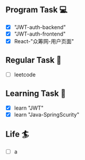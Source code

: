 

## Program Task  💻
- [x] "JWT-auth-backend"
- [x] "JWT-auth-frontend"
- [x] React-"众筹网-用户页面"

## Regular Task  🤡
- [ ] leetcode

## Learning Task 🎯
- [x] learn "JWT"
- [x] learn "Java-SpringScurity"

## Life 🏄
- [ ] a